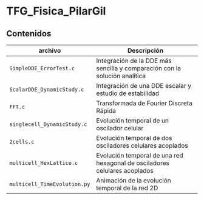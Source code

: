 # TFG_Fisica_PilarGil

## Contenidos
| archivo | Descripción |
| --- | --- |
| `SimpleDDE_ErrorTest.c` | Integración de la DDE más sencilla y comparación con la solución analítica |
| `ScalarDDE_DynamicStudy.c` | Integración de una DDE escalar y estudio de estabilidad |
| `FFT.c`| Transformada de Fourier Discreta Rápida |
| `singlecell_DynamicStudy.c`| Evolución temporal de un oscilador celular |
| `2cells.c`| Evolución temporal de dos osciladores celulares acoplados |
| `multicell_HexLattice.c`| Evolución temporal de una red hexagonal de osciladores celulares acoplados |
| `multicell_TimeEvolution.py`| Animación de la evolución temporal de la red 2D |

